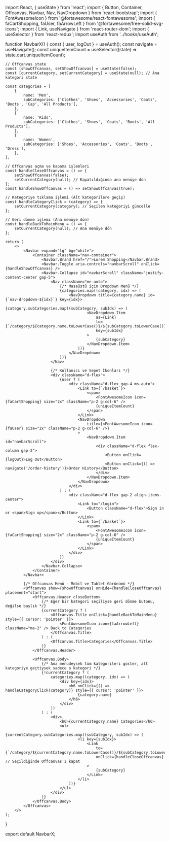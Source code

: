 import React, { useState } from 'react';
import { Button, Container, Offcanvas, Navbar, Nav, NavDropdown } from 'react-bootstrap';
import { FontAwesomeIcon } from '@fortawesome/react-fontawesome';
import { faCartShopping, faUser, faArrowLeft } from '@fortawesome/free-solid-svg-icons';
import { Link, useNavigate } from 'react-router-dom';
import { useSelector } from 'react-redux';
import useAuth from '../hooks/useAuth';

function NavbarX() {
    const { user, logOut } = useAuth();
    const navigate = useNavigate();
    const uniqueItemCount = useSelector((state) => state.cart.uniqueItemCount);

    // Offcanvas state
    const [showOffcanvas, setShowOffcanvas] = useState(false);
    const [currentCategory, setCurrentCategory] = useState(null); // Ana kategori state

    const categories = [
        {
            name: 'Men',
            subCategories: ['Clothes', 'Shoes', 'Accessories', 'Coats', 'Boots', 'Cap', 'All Products'],
        },
        {
            name: 'Kids',
            subCategories: ['Clothes', 'Shoes', 'Coats', 'Boots', 'All Products'],
        },
        {
            name: 'Women',
            subCategories: ['Shoes', 'Accessories', 'Coats', 'Boots', 'Dress'],
        },
    ];

    // Offcanvas açma ve kapama işlemleri
    const handleCloseOffcanvas = () => {
        setShowOffcanvas(false);
        setCurrentCategory(null); // Kapatıldığında ana menüye dön
    };
    const handleShowOffcanvas = () => setShowOffcanvas(true);

    // Kategoriye tıklama işlemi (Alt kategorilere geçiş)
    const handleCategoryClick = (category) => {
        setCurrentCategory(category); // Seçilen kategoriyi güncelle
    };

    // Geri dönme işlemi (Ana menüye dön)
    const handleBackToMainMenu = () => {
        setCurrentCategory(null); // Ana menüye dön
    };

    return (
        <>
            <Navbar expand="lg" bg="white">
                <Container className="nav-container">
                    <Navbar.Brand href="/">Lorem Shopping</Navbar.Brand>
                    <Navbar.Toggle aria-controls="navbarScroll" onClick={handleShowOffcanvas} />
                    <Navbar.Collapse id="navbarScroll" className="justify-content-center gap-5">
                        <Nav className="me-auto">
                            {/* Masaüstü için Dropdown Menü */}
                            {categories.map((category, idx) => (
                                <NavDropdown title={category.name} id={`nav-dropdown-${idx}`} key={idx}>
                                    {category.subCategories.map((subCategory, subIdx) => (
                                        <NavDropdown.Item
                                            as={Link}
                                            to={`/category/${category.name.toLowerCase()}/${subCategory.toLowerCase()}`}
                                            key={subIdx}
                                        >
                                            {subCategory}
                                        </NavDropdown.Item>
                                    ))}
                                </NavDropdown>
                            ))}
                        </Nav>

                        {/* Kullanıcı ve Sepet İkonları */}
                        <div className="d-flex">
                            {user ? (
                                <div className="d-flex gap-4 ms-auto">
                                    <Link to={`/basket`}>
                                        <span>
                                            <FontAwesomeIcon icon={faCartShopping} size="2x" className="p-2 g-col-6" />
                                            {uniqueItemCount}
                                        </span>
                                    </Link>
                                    <NavDropdown
                                        title={<FontAwesomeIcon icon={faUser} size="2x" className="p-2 g-col-6" />}
                                    >
                                        <NavDropdown.Item id="navbarScroll">
                                            <div className="d-flex flex-column gap-2">
                                                <Button onClick={logOut}>Log Out</Button>
                                                <Button onClick={() => navigate('/order-history')}>Order History</Button>
                                            </div>
                                        </NavDropdown.Item>
                                    </NavDropdown>
                                </div>
                            ) : (
                                <div className="d-flex gap-2 align-items-center">
                                    <Link to="/login">
                                        <Button className="d-flex">Sign in or <span>Sign up</span></Button>
                                    </Link>
                                    <Link to={`/basket`}>
                                        <span>
                                            <FontAwesomeIcon icon={faCartShopping} size="2x" className="p-2 g-col-6" />
                                            {uniqueItemCount}
                                        </span>
                                    </Link>
                                </div>
                            )}
                        </div>
                    </Navbar.Collapse>
                </Container>
            </Navbar>

            {/* Offcanvas Menü - Mobil ve Tablet Görünümü */}
            <Offcanvas show={showOffcanvas} onHide={handleCloseOffcanvas} placement="start">
                <Offcanvas.Header closeButton>
                    {/* Eğer bir kategori seçiliyse geri dönme butonu, değilse başlık */}
                    {currentCategory ? (
                        <Offcanvas.Title onClick={handleBackToMainMenu} style={{ cursor: 'pointer' }}>
                            <FontAwesomeIcon icon={faArrowLeft} className="me-2" /> Back to Categories
                        </Offcanvas.Title>
                    ) : (
                        <Offcanvas.Title>Categories</Offcanvas.Title>
                    )}
                </Offcanvas.Header>

                <Offcanvas.Body>
                    {/* Ana menüdeysek tüm kategorileri göster, alt kategoriye geçtiysek sadece o kategori */}
                    {!currentCategory ? (
                        categories.map((category, idx) => (
                            <div key={idx}>
                                <h6 onClick={() => handleCategoryClick(category)} style={{ cursor: 'pointer' }}>
                                    {category.name}
                                </h6>
                            </div>
                        ))
                    ) : (
                        <div>
                            <h6>{currentCategory.name} Categories</h6>
                            <ul>
                                {currentCategory.subCategories.map((subCategory, subIdx) => (
                                    <li key={subIdx}>
                                        <Link
                                            to={`/category/${currentCategory.name.toLowerCase()}/${subCategory.toLowerCase()}`}
                                            onClick={handleCloseOffcanvas} // Seçildiğinde Offcanvas'ı kapat
                                        >
                                            {subCategory}
                                        </Link>
                                    </li>
                                ))}
                            </ul>
                        </div>
                    )}
                </Offcanvas.Body>
            </Offcanvas>
        </>
    );
}

export default NavbarX;
